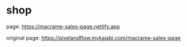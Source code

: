 # shop
page: https://macrame-sales-page.netlify.app

original page:
https://pixelandflow.mykajabi.com/macrame-sales-page
